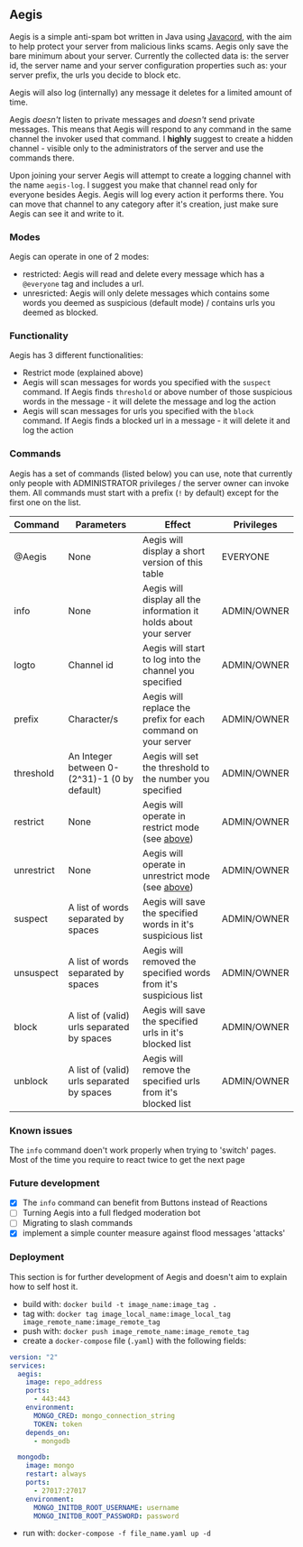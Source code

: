 ## Aegis

Aegis is a simple anti-spam bot written in Java using [Javacord](https://javacord.org/), with the aim to help protect your server from malicious links scams. Aegis only save the bare minimum about your server. Currently the collected data is: the server id, the server name and your server configuration properties such as: your server prefix, the urls you decide to block etc.

Aegis will also log (internally) any message it deletes for a limited amount of time.

Aegis _doesn't_ listen to private messages and _doesn't_ send private messages. This means that Aegis will respond to any command in the same channel the invoker used that command. I **highly** suggest to create a hidden channel - visible only to the administrators of the server and use the commands there.

Upon joining your server Aegis will attempt to create a logging channel with the name `aegis-log`. I suggest you make that channel read only for everyone besides Aegis. Aegis will log every action it performs there. You can move that channel to any category after it's creation, just make sure Aegis can see it and write to it.

### Modes

Aegis can operate in one of 2 modes:

- restricted: Aegis will read and delete every message which has a `@everyone` tag and includes a url.
- unresricted: Aegis will only delete messages which contains some words you deemed as suspicious (default mode) / contains urls you deemed as blocked.

### Functionality

Aegis has 3 different functionalities:

- Restrict mode (explained above)
- Aegis will scan messages for words you specified with the `suspect` command. If Aegis finds `threshold` or above number of those suspicious words in the message - it will delete the message and log the action
- Aegis will scan messages for urls you specified with the `block` command. If Aegis finds a blocked url in a message - it will delete it and log the action

### Commands

Aegis has a set of commands (listed below) you can use, note that currently only people with ADMINISTRATOR privileges / the server owner can invoke them.
All commands must start with a prefix (`!` by default) except for the first one on the list.

| Command    | Parameters                                   | Effect                                                                                          | Privileges  |
| ---------- | -------------------------------------------- | ----------------------------------------------------------------------------------------------- | ----------- |
| @Aegis     | None                                         | Aegis will display a short version of this table                                                | EVERYONE    |
| info       | None                                         | Aegis will display all the information it holds about your server                               | ADMIN/OWNER |
| logto      | Channel id                                   | Aegis will start to log into the channel you specified                                          | ADMIN/OWNER |
| prefix     | Character/s                                  | Aegis will replace the prefix for each command on your server                                   | ADMIN/OWNER |
| threshold  | An Integer between 0-(2^31)-1 (0 by default) | Aegis will set the threshold to the number you specified                                        | ADMIN/OWNER |
| restrict   | None                                         | Aegis will operate in restrict mode (see [above](https://github.com/AvihaiAdler/Aegis#modes))   | ADMIN/OWNER |
| unrestrict | None                                         | Aegis will operate in unrestrict mode (see [above](https://github.com/AvihaiAdler/Aegis#modes)) | ADMIN/OWNER |
| suspect    | A list of words separated by spaces          | Aegis will save the specified words in it's suspicious list                                     | ADMIN/OWNER |
| unsuspect  | A list of words separated by spaces          | Aegis will removed the specified words from it's suspicious list                                | ADMIN/OWNER |
| block      | A list of (valid) urls separated by spaces   | Aegis will save the specified urls in it's blocked list                                         | ADMIN/OWNER |
| unblock    | A list of (valid) urls separated by spaces   | Aegis will remove the specified urls from it's blocked list                                     | ADMIN/OWNER |

### Known issues

The `info` command doen't work properly when trying to 'switch' pages. Most of the time you require to react twice to get the next page

### Future development

- [x] The `info` command can benefit from Buttons instead of Reactions
- [ ] Turning Aegis into a full fledged moderation bot
- [ ] Migrating to slash commands
- [x] implement a simple counter measure against flood messages 'attacks'

### Deployment

This section is for further development of Aegis and doesn't aim to explain how to self host it.

- build with: `docker build -t image_name:image_tag .`
- tag with: `docker tag image_local_name:image_local_tag image_remote_name:image_remote_tag`
- push with: `docker push image_remote_name:image_remote_tag`
- create a `docker-compose` file (`.yaml`) with the following fields:

```yaml
version: "2"
services:
  aegis:
    image: repo_address
    ports:
      - 443:443
    environment:
      MONGO_CRED: mongo_connection_string
      TOKEN: token
    depends_on:
      - mongodb

  mongodb:
    image: mongo
    restart: always
    ports:
      - 27017:27017
    environment:
      MONGO_INITDB_ROOT_USERNAME: username
      MONGO_INITDB_ROOT_PASSWORD: password
```

- run with: `docker-compose -f file_name.yaml up -d`
